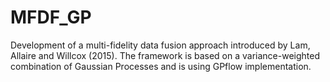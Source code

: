 # MFDF_GP
Development of a multi-fidelity data fusion approach introduced by Lam, Allaire and Willcox (2015). The framework is based on a variance-weighted combination of Gaussian Processes and is using GPflow implementation.
